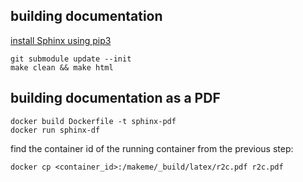 ## building documentation
[install Sphinx using pip3](https://www.sphinx-doc.org/en/master/usage/installation.html#installation-from-pypi)

    git submodule update --init
    make clean && make html

## building documentation as a PDF

    docker build Dockerfile -t sphinx-pdf
    docker run sphinx-df

find the container id of the running container from the previous step:

    docker cp <container_id>:/makeme/_build/latex/r2c.pdf r2c.pdf
